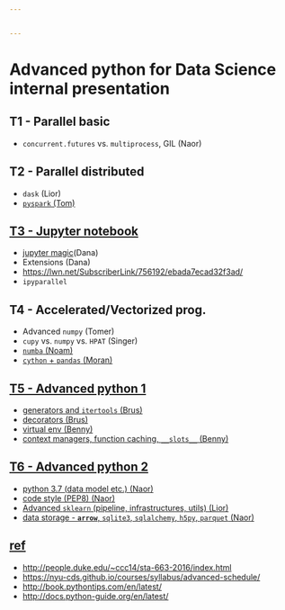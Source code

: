 ```yaml
---


---
```


<h1 id="advanced-python-for-data-science-internal-presentation">Advanced python for Data Science internal presentation</h1>
<h2 id="t1---parallel-basic">T1 - Parallel basic</h2>
<ul>
<li><code>concurrent.futures</code> vs. <code>multiprocess</code>, GIL (Naor)</li>
</ul>
<h2 id="t2---parallel-distributed">T2 - Parallel distributed</h2>
<ul>
<li><code>dask</code> (Lior)</li>
<li><a href="https://docs.google.com/presentation/d/1-wP2rR44L00zVbuoQCXQ4QmWiFJsy26GimMxVKL5y14/edit?ts=5b4cc6a4#slide=id.g3d8aAc530ef_0_5/"><code>pyspark</code> (Tom)</li>
</ul>
<h2 id="t3---jupyter-notebook">T3 - Jupyter notebook</h2>
<ul>
<li><a href="https://www.dataquest.io/blog/jupyter-notebook-tips-tricks-shortcuts/">jupyter magic</a>(Dana)</li>
<li>Extensions (Dana)</li>
<li><a href="https://lwn.net/SubscriberLink/756192/ebada7ecad32f3ad/">https://lwn.net/SubscriberLink/756192/ebada7ecad32f3ad/</a></li>
<li><code>ipyparallel</code></li>
</ul>
<h2 id="t4---acceleratedvectorized-prog.">T4 - Accelerated/Vectorized prog.</h2>
<ul>
<li>Advanced <code>numpy</code> (Tomer)</li>
<li><code>cupy</code> vs. <code>numpy</code> vs. <code>HPAT</code> (Singer)</li>
<li><a href="https://docs.google.com/presentation/d/1fJJnd2JwiX_UNQfcsMgBDuURyl_9xZzdml2Aj0iOvzE/edit#slide=id.g3d87873411_0_256/"><code>numba</code>  (Noam)</li>
<li><code>cython</code> + <code>pandas</code> (Moran)</li>
</ul>
<h2 id="t5---advanced-python-1">T5 - Advanced python 1</h2>
<ul>
<li>generators and <code>itertools</code> (Brus)</li>
<li>decorators (Brus)</li>
<li>virtual env (Benny)</li>
<li>context managers, function caching, <code>__slots__</code> (Benny)</li>
</ul>
<h2 id="t6---advanced-python-2">T6 - Advanced python 2</h2>
<ul>
<li>python 3.7 (data model etc.)  (Naor)</li>
<li>code style (PEP8)  (Naor)</li>
<li>Advanced <code>sklearn</code> (pipeline, infrastructures, utils) (Lior)</li>
<li>data storage - <strong><code>arrow</code></strong>, <code>sqlite3</code>, <code>sqlalchemy</code>, <code>h5py</code>, <code>parquet</code> (Naor)</li>
</ul>
<h2 id="ref">ref</h2>
<ul>
<li><a href="http://people.duke.edu/~ccc14/sta-663-2016/index.html">http://people.duke.edu/~ccc14/sta-663-2016/index.html</a></li>
<li><a href="https://nyu-cds.github.io/courses/syllabus/advanced-schedule/">https://nyu-cds.github.io/courses/syllabus/advanced-schedule/</a></li>
<li><a href="http://book.pythontips.com/en/latest/">http://book.pythontips.com/en/latest/</a></li>
<li><a href="http://docs.python-guide.org/en/latest/">http://docs.python-guide.org/en/latest/</a></li>
</ul>

